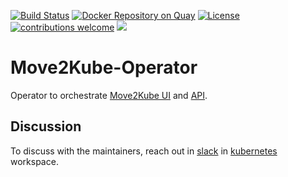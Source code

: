 [![Build Status](https://travis-ci.com/konveyor/move2kube-operator.svg?branch=master)](https://travis-ci.com/konveyor/move2kube-operator)
[![Docker Repository on Quay](https://quay.io/repository/konveyor/move2kube-operator/status "Docker Repository on Quay")](https://quay.io/repository/konveyor/move2kube-operator)
[![License](https://img.shields.io/:license-apache-blue.svg)](https://www.apache.org/licenses/LICENSE-2.0.html)
[![contributions welcome](https://img.shields.io/badge/contributions-welcome-brightgreen.svg?style=flat)](https://github.com/konveyor/move2kube-operator/pulls)
[<img src="https://img.shields.io/badge/slack-konveyor/move2kube-green.svg?logo=slack">](https://kubernetes.slack.com/archives/CR85S82A2)

# Move2Kube-Operator

Operator to orchestrate [Move2Kube UI](https://github.com/konveyor/move2kube-ui) and [API](https://github.com/konveyor/move2kube-api).

## Discussion

To discuss with the maintainers, reach out in [slack](https://kubernetes.slack.com/archives/CR85S82A2) in [kubernetes](https://slack.k8s.io/) workspace.
